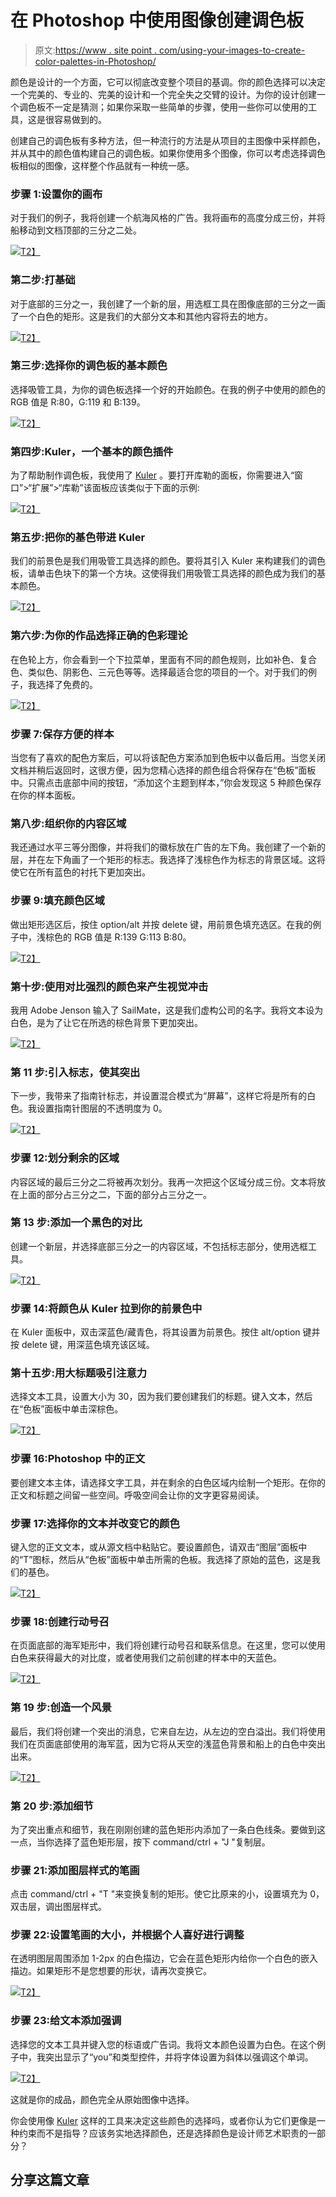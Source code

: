 # 在 Photoshop 中使用图像创建调色板

> 原文:[https://www . site point . com/using-your-images-to-create-color-palettes-in-Photoshop/](https://www.sitepoint.com/using-your-images-to-create-color-palettes-in-photoshop/)

颜色是设计的一个方面，它可以彻底改变整个项目的基调。你的颜色选择可以决定一个完美的、专业的、完美的设计和一个完全失之交臂的设计。为你的设计创建一个调色板不一定是猜测；如果你采取一些简单的步骤，使用一些你可以使用的工具，这是很容易做到的。

创建自己的调色板有多种方法，但一种流行的方法是从项目的主图像中采样颜色，并从其中的颜色值构建自己的调色板。如果你使用多个图像，你可以考虑选择调色板相似的图像，这样整个作品就有一种统一感。

### 步骤 1:设置你的画布

对于我们的例子，我将创建一个航海风格的广告。我将画布的高度分成三份，并将船移动到文档顶部的三分之二处。

[![](../Images/f162bae9172cf4b955677199d5823233.png)T2】](https://www.sitepoint.com/wp-content/uploads/2012/03/Screen-shot-2012-03-31-at-11.53.10-AM.png)

### 第二步:打基础

对于底部的三分之一，我创建了一个新的层，用选框工具在图像底部的三分之一画了一个白色的矩形。这是我们的大部分文本和其他内容将去的地方。

[![](../Images/d62b5e9f56df4900adf33f6c87e86f81.png)T2】](https://www.sitepoint.com/wp-content/uploads/2012/03/Screen-shot-2012-03-31-at-11.54.44-AM.png)

### 第三步:选择你的调色板的基本颜色

选择吸管工具，为你的调色板选择一个好的开始颜色。在我的例子中使用的颜色的 RGB 值是 R:80，G:119 和 B:139。

[![](../Images/f84cc198d745dda06dae5d70f6ab8e19.png)T2】](https://www.sitepoint.com/wp-content/uploads/2012/03/Screen-shot-2012-03-31-at-12.17.09-PM1.png)

### 第四步:Kuler，一个基本的颜色插件

为了帮助制作调色板，我使用了 [Kuler](https://www.sitepoint.com/have-you-tried-kuler/) 。要打开库勒的面板，你需要进入“窗口”>“扩展”>“库勒”该面板应该类似于下面的示例:

[![](../Images/baf7a797ef274e2ab23eca1604ab0d52.png)T2】](https://www.sitepoint.com/wp-content/uploads/2012/03/Screen-shot-2012-03-31-at-11.43.27-AM.png)

### 第五步:把你的基色带进 Kuler

我们的前景色是我们用吸管工具选择的颜色。要将其引入 Kuler 来构建我们的调色板，请单击色块下的第一个方块。这使得我们用吸管工具选择的颜色成为我们的基本颜色。

[![](../Images/bc65da43ce8679c7f280385d7cb2d0b9.png)T2】](https://www.sitepoint.com/wp-content/uploads/2012/03/Screen-shot-2012-03-31-at-12.18.56-PM.png)

### 第六步:为你的作品选择正确的色彩理论

在色轮上方，你会看到一个下拉菜单，里面有不同的颜色规则，比如补色、复合色、类似色、阴影色、三元色等等。选择最适合您的项目的一个。对于我们的例子，我选择了免费的。

[![](../Images/bb8f174c57ed55fd4ade9e224945e5e1.png)T2】](https://www.sitepoint.com/wp-content/uploads/2012/03/Screen-shot-2012-03-31-at-12.19.14-PM.png)

### 步骤 7:保存方便的样本

当您有了喜欢的配色方案后，可以将该配色方案添加到色板中以备后用。当您关闭文档并稍后返回时，这很方便，因为您精心选择的颜色组合将保存在“色板”面板中。只需点击底部中间的按钮，“添加这个主题到样本，”你会发现这 5 种颜色保存在你的样本面板。

### 第八步:组织你的内容区域

我还通过水平三等分图像，并将我们的徽标放在广告的左下角。我创建了一个新的层，并在左下角画了一个矩形的标志。我选择了浅棕色作为标志的背景区域。这将使它在所有蓝色的衬托下更加突出。

### 步骤 9:填充颜色区域

做出矩形选区后，按住 option/alt 并按 delete 键，用前景色填充选区。在我的例子中，浅棕色的 RGB 值是 R:139 G:113 B:80。

[![](../Images/15fa05cd3951c90cabd325563127a4fc.png)T2】](https://www.sitepoint.com/wp-content/uploads/2012/03/Screen-shot-2012-03-31-at-8.46.19-PM.png)

### 第十步:使用对比强烈的颜色来产生视觉冲击

我用 Adobe Jenson 输入了 SailMate，这是我们虚构公司的名字。我将文本设为白色，是为了让它在所选的棕色背景下更加突出。

[![](../Images/75eca88a36ea450f20fe4b9e34db093d.png)T2】](https://www.sitepoint.com/wp-content/uploads/2012/03/Screen-shot-2012-03-31-at-8.47.57-PM.png)

### 第 11 步:引入标志，使其突出

下一步，我带来了指南针标志，并设置混合模式为“屏幕”，这样它将是所有的白色。我设置指南针图层的不透明度为 0。

[![](../Images/ae7755276983da76258abf4aeb53e70b.png)T2】](https://www.sitepoint.com/wp-content/uploads/2012/03/Screen-shot-2012-03-31-at-8.48.25-PM.png)

### 步骤 12:划分剩余的区域

内容区域的最后三分之二将被再次划分。我再一次把这个区域分成三份。文本将放在上面的部分占三分之二，下面的部分占三分之一。

### 第 13 步:添加一个黑色的对比

创建一个新层，并选择底部三分之一的内容区域，不包括标志部分，使用选框工具。

[![](../Images/80d6302161120e60f3cb0d7d3d0380c8.png)T2】](https://www.sitepoint.com/wp-content/uploads/2012/03/Screen-shot-2012-03-31-at-8.50.54-PM.png)

### 步骤 14:将颜色从 Kuler 拉到你的前景色中

在 Kuler 面板中，双击深蓝色/藏青色，将其设置为前景色。按住 alt/option 键并按 delete 键，用深蓝色填充该区域。

### 第十五步:用大标题吸引注意力

选择文本工具，设置大小为 30，因为我们要创建我们的标题。键入文本，然后在“色板”面板中单击深棕色。

[![](../Images/9ca9e4cea8a1d1caa7b46beac9695bff.png)T2】](https://www.sitepoint.com/wp-content/uploads/2012/03/Screen-shot-2012-03-31-at-8.52.10-PM.png)

### 步骤 16:Photoshop 中的正文

要创建文本主体，请选择文字工具，并在剩余的白色区域内绘制一个矩形。在你的正文和标题之间留一些空间。呼吸空间会让你的文字更容易阅读。

### 步骤 17:选择你的文本并改变它的颜色

键入您的正文文本，或从源文档中粘贴它。要设置颜色，请双击“图层”面板中的“T”图标，然后从“色板”面板中单击所需的色板。我选择了原始的蓝色，这是我们的基色。

[![](../Images/b24ff9e9ee3d72ddbd1fcffcd67c3a6a.png)T2】](https://www.sitepoint.com/wp-content/uploads/2012/03/Screen-shot-2012-03-31-at-8.53.28-PM.png)

### 步骤 18:创建行动号召

在页面底部的海军矩形中，我们将创建行动号召和联系信息。在这里，您可以使用白色来获得最大的对比度，或者使用我们之前创建的样本中的天蓝色。

[![](../Images/91b4752b3187e7c077ad0f0e28f28e03.png)T2】](https://www.sitepoint.com/wp-content/uploads/2012/03/Screen-shot-2012-03-31-at-8.54.46-PM.png)

### 第 19 步:创造一个风景

最后，我们将创建一个突出的消息，它来自左边，从左边的空白溢出。我们将使用我们在页面底部使用的海军蓝，因为它将从天空的浅蓝色背景和船上的白色中突出出来。

[![](../Images/66dbcb3578587296298605e9297f0e5e.png)T2】](https://www.sitepoint.com/wp-content/uploads/2012/03/Screen-shot-2012-03-31-at-8.55.59-PM.png)

### 第 20 步:添加细节

为了突出重点和细节，我在刚刚创建的蓝色矩形内添加了一条白色线条。要做到这一点，当你选择了蓝色矩形层，按下 command/ctrl + "J "复制层。

### 步骤 21:添加图层样式的笔画

点击 command/ctrl + "T "来变换复制的矩形。使它比原来的小，设置填充为 0，双击层，调出图层样式。

### 步骤 22:设置笔画的大小，并根据个人喜好进行调整

在透明图层周围添加 1-2px 的白色描边，它会在蓝色矩形内给你一个白色的嵌入描边。如果矩形不是您想要的形状，请再次变换它。

[![](../Images/3b53d032c58c1b43e5649601e304a8f8.png)T2】](https://www.sitepoint.com/wp-content/uploads/2012/03/Screen-shot-2012-03-31-at-8.58.46-PM.png)

### 步骤 23:给文本添加强调

选择您的文本工具并键入您的标语或广告词。我将文本颜色设置为白色。在这个例子中，我突出显示了“you”和类型控件，并将字体设置为斜体以强调这个单词。

[![](../Images/91725e2aca413daf515d984e2013b667.png)T2】](https://www.sitepoint.com/wp-content/uploads/2012/03/Screen-shot-2012-03-31-at-9.00.01-PM.png)

这就是你的成品，颜色完全从原始图像中选择。

你会使用像 [Kuler](https://www.sitepoint.com/have-you-tried-kuler/) 这样的工具来决定这些颜色的选择吗，或者你认为它们更像是一种约束而不是指导？应该务实地选择颜色，还是选择颜色是设计师艺术职责的一部分？

## 分享这篇文章